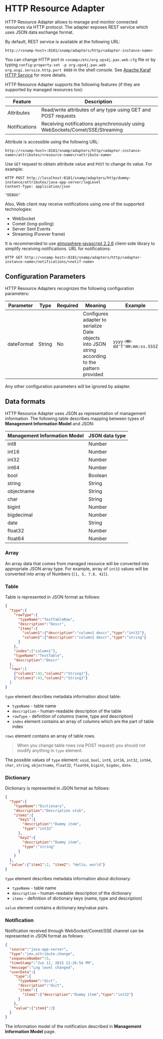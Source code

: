 HTTP Resource Adapter
====

HTTP Resource Adapter allows to manage and monitor connected resources via HTTP protocol. The adapter exposes REST service which uses JSON data exchange format.

By default, REST service is available at the following URL:
```
http://<snamp-host>:8181/snamp/adapters/http/<adapter-instance-name>
```

You can change HTTP port in `<snamp>/etc/org.ops4j.pax.web.cfg` file or by typing `config:property-set -p org.ops4j.pax.web org.osgi.service.http.port 8080` in the shell console. See [Apache Karaf HTTP Service](http://karaf.apache.org/manual/latest/users-guide/http.html) for more details.

HTTP Resource Adapter supports the following features (if they are supported by managed resources too):

Feature | Description
---- | ----
Attributes | Read/write attributes of any type using GET and POST requests
Notifications | Receiving notifications asynchronously using WebSockets/Comet/SSE/Streaming

Attribute is accessible using the following URL:
```
http://<snamp-host>:8181/snamp/adapters/http/<adapter-instance-name>/attributes/<resource-name>/<attribute-name>
```

Use `GET` request to obtain attribute value and `POST` to change its value. For example:
```
HTTP POST http://localhost:8181/snamp/adapters/http/dummy-instance/attributes/java-app-server/logLevel
Content-Type: application/json

"DEBUG"
```

Also, Web client may receive notifications using one of the supported technologies:
* WebSocket
* Comet (long-polling)
* Server Sent Events
* Streaming (Forever frame)

It is recommended to use [atmosphere-javascript 2.2.6](https://github.com/Atmosphere/atmosphere-javascript) client-side library to simplify receiving notifications. URL for notifications:
```
HTTP GET http://<snamp-host>:8181/snamp/adapters/http/<adapter-instance-name>/notifications/<notif-name>
```

## Configuration Parameters
HTTP Resource Adapters recognizes the following configuration parameters:

Parameter | Type | Required | Meaning | Example
---- | ---- | ---- | ---- | ----
dateFormat | String | No | Configures adapter to serialize Date objects into JSON string according to the pattern provided | `yyyy-MM-dd'T'HH:mm:ss.SSSZ`

Any other configuration parameters will be ignored by adapter.

## Data formats
HTTP Resource Adapter uses JSON as representation of management information. The following table describes mapping between types of **Management Information Model** and JSON:

Management Information Model | JSON data type
---- | ----
int8 | Number
int16 | Number
int32 | Number
int64 | Number
bool | Boolean
string | String
objectname | String
char | String
bigint | Number
bigdecimal | Number
date | String
float32 | Number
float64 | Number

### Array
An array data that comes from managed resource will be converted into appropriate JSON array type. For example, array of `int32` values will be converted into array of Numbers (`[1, 5, 7.8, 42]`).

### Table
Table is represented in JSON format as follows:
```json
{
  "type":{
    "rowType":{
      "typeName":"TestTableRow",
      "description":"Descr",
      "items":{
        "column1":{"description":"column1 descr","type":"int32"},
        "column2":{"description":"column2 descr","type":"string"}
      }
    },
    "index":["column1"],
    "typeName":"TestTable",
    "description":"Descr"
  },
  "rows":[
    {"column1":42,"column2":"String1"},
    {"column1":43,"column2":"String2"}
  ]
}
```

`type` element describes metadata information about table:
* `typeName` - table name
* `description` - human-readable description of the table
* `rowType` - definition of columns (name, type and description)
* `index` element contains an array of columns which are the part of table index

`rows` element contains an array of table rows.

> When you change table rows (via POST request) you should not modify anything in `type` element.

The possible values of `type` element: `void`, `bool`, `int8`, `int16`, `int32`, `int64`, `char`, `string`, `objectname`, `float32`, `float64`, `bigint`, `bigdec`, `date`.

### Dictionary
Dictionary is represented in JSON format as follows:
```json
{
  "type":{
    "typeName":"Dictionary",
    "description":"Description stub",
    "items":{
      "key1":{
        "description":"Dummy item",
        "type":"int32"
      },
      "key2":{
        "description":"Dummy item",
        "type":"string"
      }
    }
  },
  "value":{"item1":2, "item2": "Hello, world"}
}
```

`type` element describes metadata information about dictionary:
* `typeName` - table name
* `description` - human-readable description of the dictionary
* `items` - definition of dictionary keys (name, type and description)

`value` element contains a dictionary key/value pairs.

### Notification
Notification received through WebSocket/Comet/SSE channel can be represented in JSON format as follows:
```json
{
  "source":"java-app-server",
  "type":"jmx.attribute.change",
  "sequenceNumber":5,
  "timeStamp":"Jun 11, 2015 12:26:54 PM",
  "message":"Log level changed",
  "userData":{
    "type":{
      "typeName":"dict",
      "description":"dict",
      "items":{
        "item1":{"description":"Dummy item","type":"int32"}
      }
    },
    "value":{"item1":2}
  }
}
```

The information model of the notification described in **Management Information Model** page.
